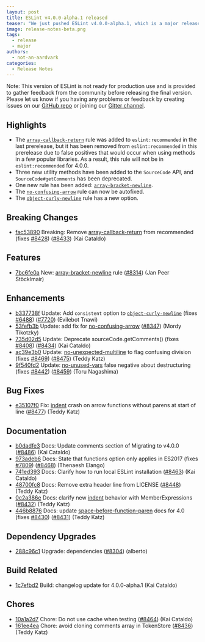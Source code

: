 ```yaml
---
layout: post
title: ESLint v4.0.0-alpha.1 released
teaser: "We just pushed ESLint v4.0.0-alpha.1, which is a major release upgrade of ESLint. This release adds some new features and fixes several bugs found in the previous release. This release also has some breaking changes, so please read the following closely."
image: release-notes-beta.png
tags:
  - release
  - major
authors:
  - not-an-aardvark
categories:
  - Release Notes
---
```


Note: This version of ESLint is not ready for production use and is provided to gather feedback from the community before releasing the final version. Please let us know if you having any problems or feedback by creating issues on our [GitHub repo](https://github.com/eslint/eslint) or joining our [Gitter channel](https://gitter.im/eslint/eslint).

## Highlights

* The [`array-callback-return`](/docs/rules/array-callback-return) rule was added to `eslint:recommended` in the last prerelease, but it has been removed from `eslint:recommended` in this prerelease due to false positives that would occur when using methods in a few popular libraries. As a result, this rule will not be in `eslint:recommended` for 4.0.0.
* Three new utility methods have been added to the `SourceCode` API, and `SourceCode#getComments` has been deprecated.
* One new rule has been added: [`array-bracket-newline`](/docs/4.0.0/rules/array-bracket-newline).
* The [`no-confusing-arrow`](/docs/4.0.0/rules/no-confusing-arrow) rule can now be autofixed.
* The [`object-curly-newline`](/docs/4.0.0/rules/object-curly-newline) rule has a new option.

## Breaking Changes


* [fac53890](https://github.com/eslint/eslint/commit/fac53890) Breaking: Remove [array-callback-return](/docs/rules/array-callback-return) from recommended (fixes [#8428](https://github.com/eslint/eslint/issues/8428)) ([#8433](https://github.com/eslint/eslint/issues/8433)) (Kai Cataldo)




## Features


* [7bc6fe0a](https://github.com/eslint/eslint/commit/7bc6fe0a) New: [array-bracket-newline](/docs/rules/array-bracket-newline) rule ([#8314](https://github.com/eslint/eslint/issues/8314)) (Jan Peer Stöcklmair)




## Enhancements


* [b337738f](https://github.com/eslint/eslint/commit/b337738f) Update: Add `consistent` option to [`object-curly-newline`](/docs/rules/object-curly-newline) (fixes [#6488](https://github.com/eslint/eslint/issues/6488)) ([#7720](https://github.com/eslint/eslint/issues/7720)) (Evilebot Tnawi)
* [53fefb3b](https://github.com/eslint/eslint/commit/53fefb3b) Update: add fix for [no-confusing-arrow](/docs/rules/no-confusing-arrow) ([#8347](https://github.com/eslint/eslint/issues/8347)) (Mordy Tikotzky)
* [735d02d5](https://github.com/eslint/eslint/commit/735d02d5) Update: Deprecate sourceCode.getComments() (fixes [#8408](https://github.com/eslint/eslint/issues/8408)) ([#8434](https://github.com/eslint/eslint/issues/8434)) (Kai Cataldo)
* [ac39e3b0](https://github.com/eslint/eslint/commit/ac39e3b0) Update: [no-unexpected-multiline](/docs/rules/no-unexpected-multiline) to flag confusing division (fixes [#8469](https://github.com/eslint/eslint/issues/8469)) ([#8475](https://github.com/eslint/eslint/issues/8475)) (Teddy Katz)
* [9f540fd2](https://github.com/eslint/eslint/commit/9f540fd2) Update: [no-unused-vars](/docs/rules/no-unused-vars) false negative about destructuring (fixes [#8442](https://github.com/eslint/eslint/issues/8442)) ([#8459](https://github.com/eslint/eslint/issues/8459)) (Toru Nagashima)




## Bug Fixes


* [e35107f0](https://github.com/eslint/eslint/commit/e35107f0) Fix: [indent](/docs/rules/indent) crash on arrow functions without parens at start of line ([#8477](https://github.com/eslint/eslint/issues/8477)) (Teddy Katz)




## Documentation


* [b0dadfe3](https://github.com/eslint/eslint/commit/b0dadfe3) Docs: Update comments section of Migrating to v4.0.0 ([#8486](https://github.com/eslint/eslint/issues/8486)) (Kai Cataldo)
* [973adeb6](https://github.com/eslint/eslint/commit/973adeb6) Docs: State that functions option only applies in ES2017 (fixes [#7809](https://github.com/eslint/eslint/issues/7809)) ([#8468](https://github.com/eslint/eslint/issues/8468)) (Thenaesh Elango)
* [741ed393](https://github.com/eslint/eslint/commit/741ed393) Docs: Clarify how to run local ESLint installation ([#8463](https://github.com/eslint/eslint/issues/8463)) (Kai Cataldo)
* [48700fc8](https://github.com/eslint/eslint/commit/48700fc8) Docs: Remove extra header line from LICENSE ([#8448](https://github.com/eslint/eslint/issues/8448)) (Teddy Katz)
* [0c2a386e](https://github.com/eslint/eslint/commit/0c2a386e) Docs: clarify new [indent](/docs/rules/indent) behavior with MemberExpressions ([#8432](https://github.com/eslint/eslint/issues/8432)) (Teddy Katz)
* [446b8876](https://github.com/eslint/eslint/commit/446b8876) Docs: update [space-before-function-paren](/docs/rules/space-before-function-paren) docs for 4.0 (fixes [#8430](https://github.com/eslint/eslint/issues/8430)) ([#8431](https://github.com/eslint/eslint/issues/8431)) (Teddy Katz)




## Dependency Upgrades


* [288c96c1](https://github.com/eslint/eslint/commit/288c96c1) Upgrade: dependencies ([#8304](https://github.com/eslint/eslint/issues/8304)) (alberto)




## Build Related


* [1c7efbd2](https://github.com/eslint/eslint/commit/1c7efbd2) Build: changelog update for 4.0.0-alpha.1 (Kai Cataldo)




## Chores


* [10a1a2d7](https://github.com/eslint/eslint/commit/10a1a2d7) Chore: Do not use cache when testing ([#8464](https://github.com/eslint/eslint/issues/8464)) (Kai Cataldo)
* [161ee4ea](https://github.com/eslint/eslint/commit/161ee4ea) Chore: avoid cloning comments array in TokenStore ([#8436](https://github.com/eslint/eslint/issues/8436)) (Teddy Katz)
